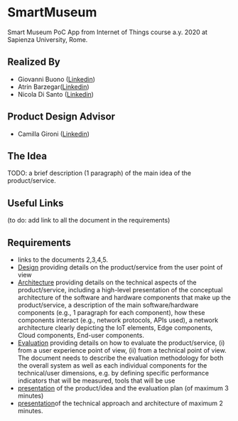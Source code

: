 # SmartMuseum
Smart Museum PoC App from Internet of Things course a.y. 2020 at Sapienza University, Rome.

## Realized By  
- Giovanni Buono ([Linkedin](https://www.linkedin.com/in/giovanni-buono-5229941a4/))  
- Atrin Barzegar([Linkedin](https://www.linkedin.com/in/atrin-barzegar-309575196))  
- Nicola Di Santo ([Linkedin](https://www.linkedin.com/in/nicola-di-santo-b98647192/))

## Product Design Advisor
- Camilla Gironi ([Linkedin](https://www.linkedin.com/in/camilla-gironi/))

## The Idea
TODO: a brief description (1 paragraph) of the main idea of the product/service.

## Useful Links
(to do: add link to all the document in the requirements)

## Requirements
- links to the documents 2,3,4,5.
- [Design](Design.md) providing details on the product/service from the user point of view
- [Architecture](Architecture.md) providing details on the technical aspects of the product/service, including a high-level presentation of the conceptual architecture of the software and hardware components that make up the product/service, a description of the main software/hardware components (e.g., 1 paragraph for each component), how these components interact (e.g., network protocols, APIs used), a network architecture clearly depicting the IoT elements, Edge components, Cloud components, End-user components.
- [Evaluation](Evaluation.md) providing details on how to evaluate the product/service, (i) from a user experience point of view, (ii) from a technical point of view. The document needs to describe the evaluation methodology for both the overall system as well as each individual components for the technical/user dimensions, e.g. by defining specific performance indicators that will be measured, tools that will be use
- [presentation]() of the product/idea and the evaluation plan (of maximum 3 minutes)
- [presentation]()of the technical approach and architecture of maximum 2 minutes.
